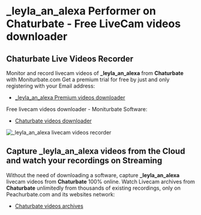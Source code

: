 # _leyla_an_alexa Performer on Chaturbate - Free LiveCam videos downloader

## Chaturbate Live Videos Recorder

Monitor and record livecam videos of **_leyla_an_alexa** from **Chaturbate** with Moniturbate.com
Get a premium trial for free by just and only registering with your Email address:
* [_leyla_an_alexa Premium videos downloader](https://moniturbate.com/request-demo-licence-key.html)

Free livecam videos downloader - Moniturbate Software:
* [Chaturbate videos downloader](https://moniturbate.com/moniturbate-download-software.html)

![_leyla_an_alexa livecam videos recorder](https://peachurnet.com/templates/moniturbate-software.png)


## Capture _leyla_an_alexa videos from the Cloud and watch your recordings on Streaming

Without the need of downloading a software, capture **_leyla_an_alexa** livecam videos from **Chaturbate** 100% online.
Watch Livecam archives from **Chaturbate** unlimitedly from thousands of existing recordings, only on Peachurbate.com and its websites network:
* [Chaturbate videos archives](https://peachurnet.com/)